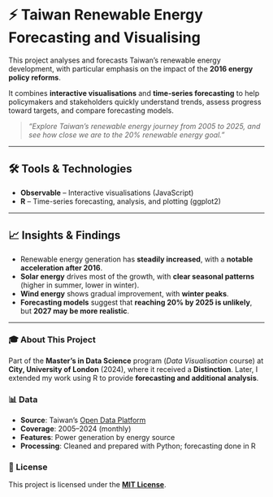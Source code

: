# ⚡ Taiwan Renewable Energy Forecasting and Visualising

This project analyses and forecasts Taiwan’s renewable energy development, with particular emphasis on the impact of the **2016 energy policy reforms**. 

It combines **interactive visualisations** and **time-series forecasting** to help policymakers and stakeholders quickly understand trends, assess progress toward targets, and compare forecasting models.

> *“Explore Taiwan’s renewable energy journey from 2005 to 2025, and see how close we are to the 20% renewable energy goal.”*

---

## 🛠 Tools & Technologies

- **Observable** – Interactive visualisations (JavaScript)  
- **R** – Time-series forecasting, analysis, and plotting (ggplot2)

---

## 📈 Insights & Findings

- Renewable energy generation has **steadily increased**, with a **notable acceleration after 2016**.  
- **Solar energy** drives most of the growth, with **clear seasonal patterns** (higher in summer, lower in winter).  
- **Wind energy** shows gradual improvement, with **winter peaks**.  
- **Forecasting models** suggest that **reaching 20% by 2025 is unlikely**, but **2027 may be more realistic**.  

---

### 🎓 About This Project

Part of the **Master’s in Data Science** program (*Data Visualisation* course) at **City, University of London** (2024), where it received a **Distinction**. 
Later, I extended my work using R to provide **forecasting and additional analysis**.  


### 📊 Data

- **Source**: Taiwan’s [Open Data Platform](http://data.gov.tw/en)  
- **Coverage**: 2005–2024 (monthly)  
- **Features**: Power generation by energy source  
- **Processing**: Cleaned and prepared with Python; forecasting done in R  


### 📜 License

This project is licensed under the **[MIT License](LICENSE)**.
